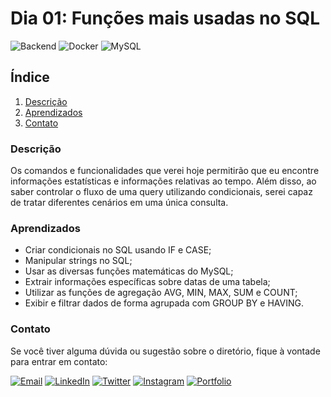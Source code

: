 # Dia 01: Funções mais usadas no SQL
![Backend](https://img.shields.io/badge/Backend-333333?style=for-the-badge)
![Docker](https://img.shields.io/badge/Docker-2496ED?style=for-the-badge&logo=docker&logoColor=white)
![MySQL](https://img.shields.io/badge/MySQL-4479A1?style=for-the-badge&logo=mysql&logoColor=white)

## Índice

1. [Descrição](#descrição)
2. [Aprendizados](#aprendizados)
3. [Contato](#contato)

### Descrição

Os comandos e funcionalidades que verei hoje permitirão que eu encontre informações estatísticas e informações relativas ao tempo. Além disso, ao saber controlar o fluxo de uma query utilizando condicionais, serei capaz de tratar diferentes cenários em uma única consulta.

### Aprendizados

- Criar condicionais no SQL usando IF e CASE;
- Manipular strings no SQL;
- Usar as diversas funções matemáticas do MySQL;
- Extrair informações específicas sobre datas de uma tabela;
- Utilizar as funções de agregação AVG, MIN, MAX, SUM e COUNT;
- Exibir e filtrar dados de forma agrupada com GROUP BY e HAVING.

### Contato

Se você tiver alguma dúvida ou sugestão sobre o diretório, fique à vontade para entrar em contato:

[![Email](https://img.shields.io/badge/Email-D14836?style=for-the-badge&logo=gmail&logoColor=white)](mailto:righigordev@gmail.com)
[![LinkedIn](https://img.shields.io/badge/LinkedIn-0077B5?style=for-the-badge&logo=linkedin&logoColor=white)](https://www.linkedin.com/in/igor-righi/) [![Twitter](https://img.shields.io/badge/Twitter-1DA1F2?style=for-the-badge&logo=twitter&logoColor=white)](https://twitter.com/righigor) [![Instagram](https://img.shields.io/badge/Instagram-E4405F?style=for-the-badge&logo=instagram&logoColor=white)](https://www.instagram.com/righigor/) [![Portfolio](https://img.shields.io/badge/Portfolio-9cf?style=for-the-badge&logo=appveyor&logoColor=white)](https://righigordev.netlify.app/)